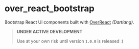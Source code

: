 # over_react_bootstrap

Bootstrap React UI components built with [OverReact](https://github.com/Workiva/over_react) _(Dartlang)_.

> __UNDER ACTIVE DEVELOPMENT__
>
> Use at your own risk until version `1.0.0` is released :)
